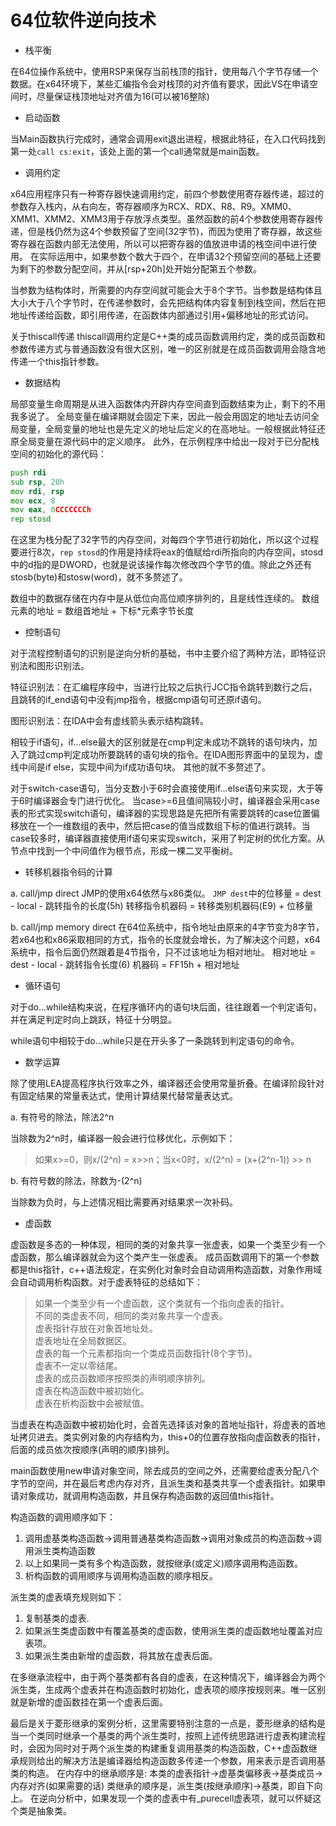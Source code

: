 # 64位软件逆向技术

* 栈平衡

在64位操作系统中，使用RSP来保存当前栈顶的指针，使用每八个字节存储一个数据。在x64环境下，某些汇编指令会对栈顶的对齐值有要求，因此VS在申请空间时，尽量保证栈顶地址对齐值为16(可以被16整除)

* 启动函数

当Main函数执行完成时，通常会调用exit退出进程，根据此特征，在入口代码找到第一处`call cs:exit`，该处上面的第一个call通常就是main函数。

* 调用约定

x64应用程序只有一种寄存器快速调用约定，前四个参数使用寄存器传递，超过的参数存入栈内，从右向左，寄存器顺序为RCX、RDX、R8、R9。XMM0、XMM1、XMM2、XMM3用于存放浮点类型。虽然函数的前4个参数使用寄存器传递，但是栈仍然为这4个参数预留了空间(32字节)，而因为使用了寄存器，故这些寄存器在函数内部无法使用，所以可以把寄存器的值放进申请的栈空间中进行使用。
在实际运用中，如果参数个数大于四个，在申请32个预留空间的基础上还要为剩下的参数分配空间，并从[rsp+20h]处开始分配第五个参数。

当参数为结构体时，所需要的内存空间就可能会大于8个字节。当参数是结构体且大小大于八个字节时，在传递参数时，会先把结构体内容复制到栈空间，然后在把地址传递给函数，即引用传递，在函数体内部通过引用+偏移地址的形式访问。

关于thiscall传递
thiscall调用约定是C++类的成员函数调用约定，类的成员函数和参数传递方式与普通函数没有很大区别，唯一的区别就是在成员函数调用会隐含地传递一个this指针参数。

* 数据结构

局部变量生命周期是从进入函数体内开辟内存空间直到函数结束为止，剩下的不用我多说了。
全局变量在编译期就会固定下来，因此一般会用固定的地址去访问全局变量，全局变量的地址也是先定义的地址后定义的在高地址。一般根据此特征还原全局变量在源代码中的定义顺序。
此外，在示例程序中给出一段对于已分配栈空间的初始化的源代码：

```asm
push rdi
sub rsp, 20h
mov rdi, rsp
mov ecx, 8
mov eax, 0CCCCCCCh
rep stosd
```

在这里为栈分配了32字节的内存空间，对每四个字节进行初始化，所以这个过程要进行8次，`rep stosd`的作用是持续将eax的值赋给rdi所指向的内存空间，stosd中的d指的是DWORD，也就是说该操作每次修改四个字节的值。除此之外还有stosb(byte)和stosw(word)，就不多赘述了。

数组中的数据存储在内存中是从低位向高位顺序排列的，且是线性连续的。
数组元素的地址 = 数组首地址 + 下标*元素字节长度

* 控制语句

对于流程控制语句的识别是逆向分析的基础，书中主要介绍了两种方法，即特征识别法和图形识别法。

特征识别法：在汇编程序段中，当进行比较之后执行JCC指令跳转到数行之后，且跳转的if_end语句中没有jmp指令，根据cmp语句可还原if语句。

图形识别法：在IDA中会有虚线箭头表示结构跳转。

相较于if语句，if...else最大的区别就是在cmp判定未成功不跳转的语句块内，加入了跳过cmp判定成功所要跳转的语句块的指令。在IDA图形界面中的呈现为，虚线中间是if else，实现中间为if成功语句块。
其他的就不多赘述了。

对于switch-case语句，当分支数小于6时会直接使用if...else语句来实现，大于等于6时编译器会专门进行优化。
当case>=6且值间隔较小时，编译器会采用case表的形式实现switch语句，编译器的实现思路是先把所有需要跳转的case位置偏移放在一个一维数组的表中，然后把case的值当成数组下标的值进行跳转。当case较多时，编译器直接使用if语句来实现switch，采用了判定树的优化方案。从节点中找到一个中间值作为根节点，形成一棵二叉平衡树。

* 转移机器指令码的计算

a. call/jmp direct
JMP的使用x64依然与x86类似。
`JMP dest`中的位移量 = dest - local - 跳转指令的长度(5h)
转移指令机器码 = 转移类别机器码(E9) + 位移量

b. call/jmp memory direct
在64位系统中，指令地址由原来的4字节变为8字节，若x64也和x86采取相同的方式，指令的长度就会增长，为了解决这个问题，x64系统中，指令后面仍然跟着是4节指令，只不过该地址为相对地址。
相对地址 = dest - local - 跳转指令长度(6)
机器码 = FF15h + 相对地址

* 循环语句

对于do...while结构来说，在程序循环内的语句块后面，往往跟着一个判定语句，并在满足判定时向上跳跃，特征十分明显。

while语句中相较于do...while只是在开头多了一条跳转到判定语句的命令。

* 数学运算

除了使用LEA提高程序执行效率之外，编译器还会使用常量折叠。在编译阶段针对有固定结果的常量表达式，使用计算结果代替常量表达式。

a. 有符号的除法，除法2^n

当除数为2^n时，编译器一般会进行位移优化，示例如下：
> 如果x>=0，则x/(2^n) = x>>n；当x<0时，x/(2^n) = (x+(2^n-1)) >> n

b. 有符号数的除法，除数为-(2^n)

当除数为负时，与上述情况相比需要再对结果求一次补码。

* 虚函数

虚函数是多态的一种体现，相同的类的对象共享一张虚表，如果一个类至少有一个虚函数，那么编译器就会为这个类产生一张虚表。
成员函数调用下的第一个参数都是this指针，c++语法规定，在实例化对象时会自动调用构造函数，对象作用域会自动调用析构函数。对于虚表特征的总结如下：
> 如果一个类至少有一个虚函数，这个类就有一个指向虚表的指针。  
> 不同的类虚表不同，相同的类对象共享一个虚表。  
> 虚表指针存放在对象首地址处。  
> 虚表地址在全局数据区。  
> 虚表的每一个元素都指向一个类成员函数指针(8个字节)。  
> 虚表不一定以零结尾。  
> 虚表的成员函数顺序按照类的声明顺序排列。  
> 虚表在构造函数中被初始化。  
> 虚表在析构函数中会被赋值。  

当虚表在构造函数中被初始化时，会首先选择该对象的首地址指针，将虚表的首地址拷贝进去。类实例对象的内存结构为，this+0的位置存放指向虚函数表的指针，后面的成员依次按顺序(声明的顺序)排列。

main函数使用new申请对象空间，除去成员的空间之外，还需要给虚表分配八个字节的空间，并在最后考虑内存对齐，且派生类和基类共享一个虚表指针。如果申请对象成功，就调用构造函数，并且保存构造函数的返回值this指针。

构造函数的调用顺序如下：

1. 调用虚基类构造函数->调用普通基类构造函数->调用对象成员的构造函数->调用派生类构造函数
2. 以上如果同一类有多个构造函数，就按继承(或定义)顺序调用构造函数。
3. 析构函数的调用顺序与调用构造函数的顺序相反。

派生类的虚表填充规则如下：

1. 复制基类的虚表.
2. 如果派生类虚函数中有覆盖基类的虚函数，使用派生类的虚函数地址覆盖对应表项。
3. 如果派生类由新增的虚函数，将其放在虚表后面。

在多继承流程中，由于两个基类都有各自的虚表，在这种情况下，编译器会为两个派生类，生成两个虚表并在构造函数时初始化，虚表项的顺序按规则来。唯一区别就是新增的虚函数挂在第一个虚表后面。

最后是关于菱形继承的案例分析，这里需要特别注意的一点是，菱形继承的结构是当一个类同时继承一个基类的两个派生类时，按照上述传统思路进行虚表构建流程时，会因为同时对于两个派生类的构建重复调用基类的构造函数，C++虚函数继承规则给出的解决方法是编译器给构造函数多传递一个参数，用来表示是否调用基类的构造。
在内存中的继承顺序是:
本类的虚表指针->虚基类偏移表->基类成员->内存对齐(如果需要的话)
类继承的顺序是，派生类(按继承顺序)->基类，即自下向上。
在逆向分析中，如果发现一个类的虚表中有_purecell虚表项，就可以怀疑这个类是抽象类。
